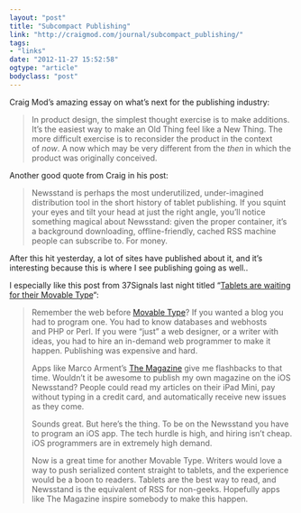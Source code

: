```yaml
---
layout: "post"
title: "Subcompact Publishing"
link: "http://craigmod.com/journal/subcompact_publishing/"
tags: 
- "links"
date: "2012-11-27 15:52:58"
ogtype: "article"
bodyclass: "post"
---
```


Craig Mod’s amazing essay on what’s next for the publishing industry:

> In product design, the simplest thought exercise is to make additions. It’s the easiest way to make an Old Thing feel like a New Thing. The more difficult exercise is to reconsider the product in the context of *now*. A now which may be very different from the *then* in which the product was originally conceived.

Another good quote from Craig in his post:

> Newsstand is perhaps the most underutilized, under-imagined distribution tool in the short history of tablet publishing. If you squint your eyes and tilt your head at just the right angle, you’ll notice something magical about Newsstand: given the proper container, it’s a background downloading, offline-friendly, cached RSS machine people can subscribe to. For money.

After this hit yesterday, a lot of sites have published about it, and it’s interesting because this is where I see publishing going as well..

I especially like this post from 37Signals last night titled “[Tablets are waiting for their Movable Type](http://37signals.com/svn/posts/3334-tablets-are-waiting-for-their-movable-type)“:

> Remember the web before [Movable Type](http://en.wikipedia.org/wiki/Movable_Type)? If you wanted a blog you had to program one. You had to know databases and webhosts and PHP or Perl. If you were “just” a web designer, or a writer with ideas, you had to hire an in-demand web programmer to make it happen. Publishing was expensive and hard.
> 
> Apps like Marco Arment’s [The Magazine](http://the-magazine.org/) give me flashbacks to that time. Wouldn’t it be awesome to publish my own magazine on the iOS Newsstand? People could read my articles on their iPad Mini, pay without typing in a credit card, and automatically receive new issues as they come.
> 
> Sounds great. But here’s the thing. To be on the Newsstand you have to program an iOS app. The tech hurdle is high, and hiring isn’t cheap. iOS programmers are in extremely high demand.
> 
> Now is a great time for another Movable Type. Writers would love a way to push serialized content straight to tablets, and the experience would be a boon to readers. Tablets are the best way to read, and Newsstand is the equivalent of RSS for non-geeks. Hopefully apps like The Magazine inspire somebody to make this happen.